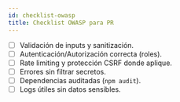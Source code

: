 ```yaml
---
id: checklist-owasp
title: Checklist OWASP para PR
---
```


- [ ] Validación de inputs y sanitización.
- [ ] Autenticación/Autorización correcta (roles).
- [ ] Rate limiting y protección CSRF donde aplique.
- [ ] Errores sin filtrar secretos.
- [ ] Dependencias auditadas (`npm audit`).
- [ ] Logs útiles sin datos sensibles.
